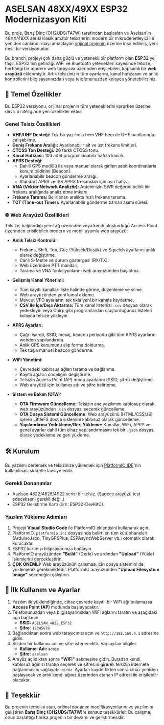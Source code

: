# ASELSAN 48XX/49XX ESP32 Modernizasyon Kiti

Bu proje, Barış Dinç (OH2UDS/TA7W) tarafından başlatılan ve Aselsan'ın 48XX/49XX serisi klasik amatör telsizlerini modern bir mikrodenetleyici ile yeniden canlandırmayı amaçlayan [orijinal projenin](https://github.com/barisdinc/ASELSAN_4822) üzerine inşa edilmiş, yeni nesil bir versiyonudur.

Bu branch, projeyi çok daha güçlü ve yetenekli bir platform olan **ESP32**'ye taşır. ESP32'nin getirdiği WiFi ve Bluetooth yetenekleri sayesinde telsize, herhangi bir modern web tarayıcısı üzerinden erişilebilen, kapsamlı bir **web arayüzü** eklenmiştir. Artık telsizinizin tüm ayarlarını, kanal hafızasını ve anlık kontrollerini bilgisayarınızdan veya telefonunuzdan kolayca yönetebilirsiniz.


## 🚀 Temel Özellikler

Bu ESP32 versiyonu, orijinal projenin tüm yeteneklerini korurken üzerine devrim niteliğinde yeni özellikler ekler:

### Genel Telsiz Özellikleri
* **VHF/UHF Desteği:** Tek bir yazılımla hem VHF hem de UHF bantlarında çalışabilme.
* **Geniş Frekans Aralığı:** Ayarlanabilir alt ve üst frekans limitleri.
* **CTCSS Ton Desteği:** 20 farklı CTCSS tonu.
* **Kanal Hafızası:** 100 adet programlanabilir hafıza kanalı.
* **APRS Desteği:**
    * Dahili GPS modülü ile veya manuel olarak girilen sabit koordinatlarla konum bildirimi (Beacon).
    * Ayarlanabilir beacon gönderme aralığı.
    * Standart APRS ve ISS APRS frekansları için ayrı hafıza.
* **VNA (Vektör Network Analizör):** Anteninizin SWR değerini belirli bir frekans aralığında analiz etme imkanı.
* **Frekans Tarama:** Belirlenen aralıkta hızlı frekans tarama.
* **TOT (Time-out Timer):** Ayarlanabilir gönderme zaman aşımı süresi.

### 🌐 Web Arayüzü Özellikleri
Telsize, bağlandığı yerel ağ üzerinden veya kendi oluşturduğu Access Point üzerinden erişilebilen modern ve mobil uyumlu web arayüzü:

* **Anlık Telsiz Kontrolü:**
    * Frekans, Shift, Ton, Güç (Yüksek/Düşük) ve Squelch ayarlarını anlık olarak değiştirme.
    * Canlı S-Metre ve durum göstergesi (RX/TX).
    * Web üzerinden PTT mandalı.
    * Tarama ve VNA fonksiyonlarını web arayüzünden başlatma.

* **Gelişmiş Kanal Yönetimi:**
    * Tüm kayıtlı kanalları liste halinde görme, düzenleme ve silme.
    * Web arayüzünden yeni kanal ekleme.
    * Mevcut VFO ayarlarını tek tıkla yeni bir kanala kaydetme.
    * **CSV ile İçe/Dışa Aktarma:** Tüm kanal listenizi `.csv` dosyası olarak yedekleyin veya Chirp gibi programlardan oluşturduğunuz listeleri kolayca telsize yükleyin.

* **APRS Ayarları:**
    * Çağrı işareti, SSID, mesaj, beacon periyodu gibi tüm APRS ayarlarını webden yapılandırma.
    * Anlık GPS konumunu alıp forma doldurma.
    * Tek tuşla manuel beacon gönderme.

* **WiFi Yönetimi:**
    * Çevredeki kablosuz ağları tarama ve bağlanma.
    * Kayıtlı ağların önceliğini değiştirme.
    * Telsizin Access Point (AP) modu ayarlarını (SSID, şifre) değiştirme.
    * Web arayüzü için kullanıcı adı ve şifre belirleme.

* **Sistem ve Bakım (OTA):**
    * **OTA Firmware Güncelleme:** Telsizin ana yazılımını kablosuz olarak, web arayüzünden `.bin` dosyası seçerek güncelleme.
    * **OTA Dosya Sistemi Güncelleme:** Web arayüzünü (HTML/CSS/JS) içeren LittleFS dosya sistemini kablosuz olarak güncelleme.
    * **Yapılandırma Yedekleme/Geri Yükleme:** Kanallar, WiFi, APRS ve genel ayarlar dahil tüm cihaz yapılandırmasını tek bir `.json` dosyası olarak yedekleme ve geri yükleme.

## 🛠️ Kurulum

Bu yazılımı derlemek ve telsizinize yüklemek için [PlatformIO IDE](https://platformio.org/)'nin kullanılması şiddetle tavsiye edilir.

### Gerekli Donanımlar
* Aselsan 4822/4826/4922 serisi bir telsiz. (Sadece arayüzü test edecekseni gerekli değil.)
* ESP32 Geliştirme Kartı (örn: ESP32-DevKitC).

### Yazılım Yükleme Adımları
1.  Projeyi **Visual Studio Code** ile PlatformIO eklentisini kullanarak açın.
2.  PlatformIO, `platformio.ini` dosyasında belirtilen tüm kütüphaneleri (ArduinoJson, TinyGPSPlus, ESPAsyncWebServer vb.) otomatik olarak kuracaktır.
3.  ESP32 kartınızı bilgisayarınıza bağlayın.
4.  PlatformIO arayüzünden **"Build"** (Derle) ve ardından **"Upload"** (Yükle) işlemlerini gerçekleştirin.
5.  **ÇOK ÖNEMLİ:** Web arayüzünün çalışması için dosya sistemini de yüklemeniz gerekmektedir. PlatformIO arayüzünden **"Upload Filesystem Image"** seçeneğini çalıştırın.

## 🚀 İlk Kullanım ve Ayarlar

1.  Yazılım ilk yüklendiğinde, cihaz çevrede kayıtlı bir WiFi ağı bulamazsa **Access Point (AP)** modunda başlayacaktır.
2.  Telefonunuzdan veya bilgisayarınızdan WiFi ağlarını taratın ve aşağıdaki ağa bağlanın:
    * **SSID:** `ASELSAN_4822_ESP32`
    * **Şifre:** `12345678`
3.  Bağlandıktan sonra web tarayıcınızı açın ve `http://192.168.4.1` adresine gidin.
4.  Sizden bir kullanıcı adı ve şifre istenecektir. Varsayılan bilgiler:
    * **Kullanıcı Adı:** `admin`
    * **Şifre:** `aselsan`
5.  Arayüz açıldıktan sonra **"WiFi"** sekmesine gidin. Buradan kendi kablosuz ağınızı taratıp seçerek ve şifresini girerek telsizin internete bağlanmasını sağlayabilirsiniz. Ayarları kaydettikten sonra cihaz yeniden başlayacak ve artık kendi ağınız üzerinden atanan IP adresi ile erişilebilir olacaktır.

## 🙏 Teşekkür

Bu projenin temelini atan, orijinal donanım modifikasyonlarını ve yazılımını geliştiren **Barış Dinç (OH2UDS/TA7W)**'e sonsuz teşekkürler. Bu çalışma, onun başlattığı harika projenin bir devamı ve geliştirmesidir.
